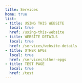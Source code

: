 ```yaml
---
title: Services
home: true
list:
- title: USING THIS WEBSITE
  local: true
  href: /using-this-website
- title: WEBSITE DETAILS
  local: true
  href: /services/website-details
- title: OTHER EPGs
  local: true
  href: /services/other-epgs
- title: TEST PAGE
  local: true
  href: /test
---
```

